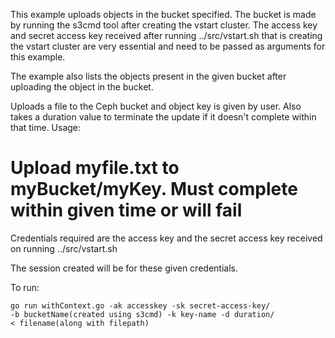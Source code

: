 

This example uploads objects in the bucket specified. The bucket is made by running the s3cmd tool after creating the vstart cluster. The access key and secret access key received after running ../src/vstart.sh that is creating the vstart cluster are very essential and need to be passed as arguments for this example.

The example also lists the objects present in the given bucket after uploading the object in the bucket.

Uploads a file to the Ceph bucket and object key is given by user. Also takes a duration value to terminate the update if it doesn't complete within that time.
Usage:
   # Upload myfile.txt to myBucket/myKey. Must complete within given time or 	will fail
 Credentials required are the access key and the secret access key received on running ../src/vstart.sh
 
The session created will be for these given credentials.

To run:

	go run withContext.go -ak accesskey -sk secret-access-key/
	-b bucketName(created using s3cmd) -k key-name -d duration/
	< filename(along with filepath)
